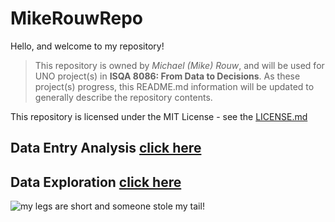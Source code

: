 # MikeRouwRepo
Hello, and welcome to my repository!

>This repository is owned by _Michael (Mike) Rouw_, and will be used for UNO project(s) in **ISQA 8086: From Data to Decisions**.
As these project(s) progress, this README.md information will be updated to generally describe the repository contents.

This repository is licensed under the MIT License - see the [LICENSE.md](https://github.com/mikerouw/MikeRouwRepo/blob/master/LICENSE.md)

## Data Entry Analysis [click here](www.unomaha.edu)

## Data Exploration [click here](www.unomaha.edu)

![my legs are short and someone stole my tail!](https://images.pexels.com/photos/2737393/pexels-photo-2737393.jpeg?cs=srgb&dl=adorable-animal-animal-photography-2737393.jpg&fm=jpg)
